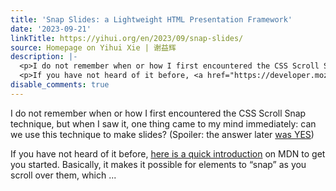 ```yaml
---
title: 'Snap Slides: a Lightweight HTML Presentation Framework'
date: '2023-09-21'
linkTitle: https://yihui.org/en/2023/09/snap-slides/
source: Homepage on Yihui Xie | 谢益辉
description: |-
  <p>I do not remember when or how I first encountered the CSS Scroll Snap technique, but when I saw it, one thing came to my mind immediately: can we use this technique to make slides? (Spoiler: the answer later <a href="https://cran.r-project.org/web/packages/markdown/vignettes/slides.html">was YES</a>)</p>
  <p>If you have not heard of it before, <a href="https://developer.mozilla.org/en-US/docs/Web/CSS/CSS_Scroll_Snap/Basic_concepts">here is a quick introduction</a> on MDN to get you started. Basically, it makes it possible for elements to &ldquo;snap&rdquo; as you scroll over them, which ...
disable_comments: true
---
```

<p>I do not remember when or how I first encountered the CSS Scroll Snap technique, but when I saw it, one thing came to my mind immediately: can we use this technique to make slides? (Spoiler: the answer later <a href="https://cran.r-project.org/web/packages/markdown/vignettes/slides.html">was YES</a>)</p>
<p>If you have not heard of it before, <a href="https://developer.mozilla.org/en-US/docs/Web/CSS/CSS_Scroll_Snap/Basic_concepts">here is a quick introduction</a> on MDN to get you started. Basically, it makes it possible for elements to &ldquo;snap&rdquo; as you scroll over them, which ...